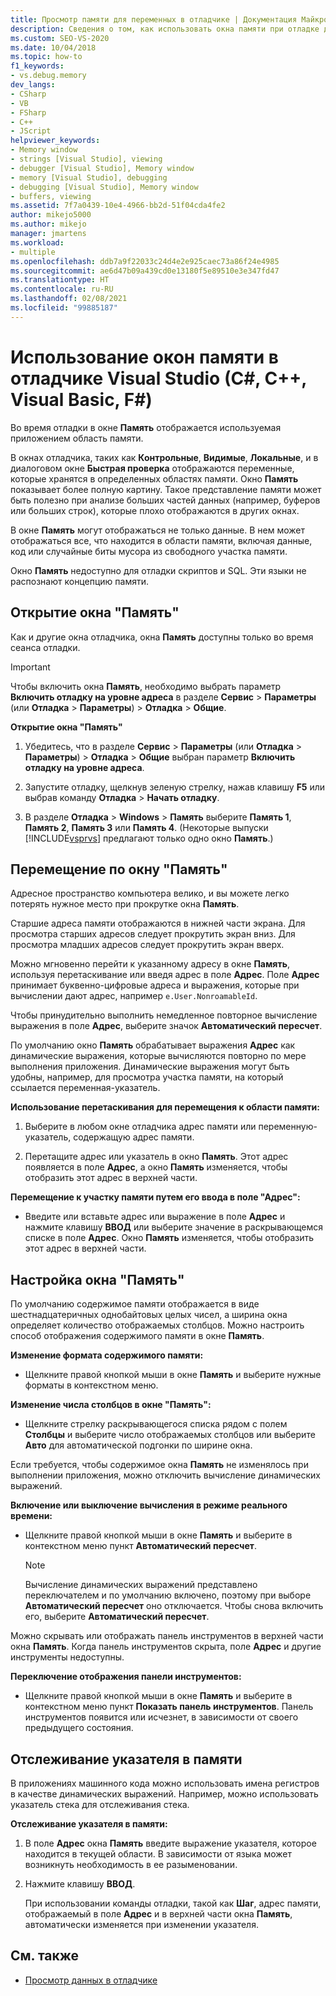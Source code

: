 ```yaml
---
title: Просмотр памяти для переменных в отладчике | Документация Майкрософт
description: Сведения о том, как использовать окна памяти при отладке для просмотра объема памяти, используемого приложением. Другие окна отображают переменные и место их расположения в памяти.
ms.custom: SEO-VS-2020
ms.date: 10/04/2018
ms.topic: how-to
f1_keywords:
- vs.debug.memory
dev_langs:
- CSharp
- VB
- FSharp
- C++
- JScript
helpviewer_keywords:
- Memory window
- strings [Visual Studio], viewing
- debugger [Visual Studio], Memory window
- memory [Visual Studio], debugging
- debugging [Visual Studio], Memory window
- buffers, viewing
ms.assetid: 7f7a0439-10e4-4966-bb2d-51f04cda4fe2
author: mikejo5000
ms.author: mikejo
manager: jmartens
ms.workload:
- multiple
ms.openlocfilehash: ddb7a9f22033c24d4e2e925caec73a86f24e4985
ms.sourcegitcommit: ae6d47b09a439cd0e13180f5e89510e3e347fd47
ms.translationtype: HT
ms.contentlocale: ru-RU
ms.lasthandoff: 02/08/2021
ms.locfileid: "99885187"
---
```

# <a name="use-the-memory-windows-in-the-visual-studio-debugger-c-c-visual-basic-f"></a>Использование окон памяти в отладчике Visual Studio (C#, C++, Visual Basic, F#)

Во время отладки в окне **Память** отображается используемая приложением область памяти.

В окнах отладчика, таких как **Контрольные**, **Видимые**, **Локальные**, и в диалоговом окне **Быстрая проверка** отображаются переменные, которые хранятся в определенных областях памяти. Окно **Память** показывает более полную картину. Такое представление памяти может быть полезно при анализе больших частей данных (например, буферов или больших строк), которые плохо отображаются в других окнах.

В окне **Память** могут отображаться не только данные. В нем может отображаться все, что находится в области памяти, включая данные, код или случайные биты мусора из свободного участка памяти.

Окно **Память** недоступно для отладки скриптов и SQL. Эти языки не распознают концепцию памяти.

## <a name="open-a-memory-window"></a>Открытие окна "Память"

Как и другие окна отладчика, окна **Память** доступны только во время сеанса отладки.

>[!IMPORTANT]
>Чтобы включить окна **Память**, необходимо выбрать параметр **Включить отладку на уровне адреса** в разделе **Сервис** > **Параметры** (или **Отладка** > **Параметры**) > **Отладка** > **Общие**.

**Открытие окна "Память"**

1. Убедитесь, что в разделе **Сервис** > **Параметры** (или **Отладка** > **Параметры**) > **Отладка** > **Общие** выбран параметр **Включить отладку на уровне адреса**.

1. Запустите отладку, щелкнув зеленую стрелку, нажав клавишу **F5** или выбрав команду **Отладка** > **Начать отладку**.

2. В разделе **Отладка** > **Windows** > **Память** выберите **Память 1**, **Память 2**, **Память 3** или **Память 4**. (Некоторые выпуски [!INCLUDE[vsprvs](../code-quality/includes/vsprvs_md.md)] предлагают только одно окно **Память**.)

## <a name="move-around-in-the-memory-window"></a>Перемещение по окну "Память"

Адресное пространство компьютера велико, и вы можете легко потерять нужное место при прокрутке окна **Память**.

Старшие адреса памяти отображаются в нижней части экрана. Для просмотра старших адресов следует прокрутить экран вниз. Для просмотра младших адресов следует прокрутить экран вверх.

Можно мгновенно перейти к указанному адресу в окне **Память**, используя перетаскивание или введя адрес в поле **Адрес**. Поле **Адрес** принимает буквенно-цифровые адреса и выражения, которые при вычислении дают адрес, например `e.User.NonroamableId`.

Чтобы принудительно выполнить немедленное повторное вычисление выражения в поле **Адрес**, выберите значок **Автоматический пересчет**.

По умолчанию окно **Память** обрабатывает выражения **Адрес** как динамические выражения, которые вычисляются повторно по мере выполнения приложения. Динамические выражения могут быть удобны, например, для просмотра участка памяти, на который ссылается переменная-указатель.

**Использование перетаскивания для перемещения к области памяти:**

1. Выберите в любом окне отладчика адрес памяти или переменную-указатель, содержащую адрес памяти.

2. Перетащите адрес или указатель в окно **Память**. Этот адрес появляется в поле **Адрес**, а окно **Память** изменяется, чтобы отобразить этот адрес в верхней части.

**Перемещение к участку памяти путем его ввода в поле "Адрес":**

- Введите или вставьте адрес или выражение в поле **Адрес** и нажмите клавишу **ВВОД** или выберите значение в раскрывающемся списке в поле **Адрес**. Окно **Память** изменяется, чтобы отобразить этот адрес в верхней части.

## <a name="customize-the-memory-window"></a>Настройка окна "Память"

По умолчанию содержимое памяти отображается в виде шестнадцатеричных однобайтовых целых чисел, а ширина окна определяет количество отображаемых столбцов. Можно настроить способ отображения содержимого памяти в окне **Память**.

**Изменение формата содержимого памяти:**

- Щелкните правой кнопкой мыши в окне **Память** и выберите нужные форматы в контекстном меню.

**Изменение числа столбцов в окне "Память":**

- Щелкните стрелку раскрывающегося списка рядом с полем **Столбцы** и выберите число отображаемых столбцов или выберите **Авто** для автоматической подгонки по ширине окна.

Если требуется, чтобы содержимое окна **Память** не изменялось при выполнении приложения, можно отключить вычисление динамических выражений.

**Включение или выключение вычисления в режиме реального времени:**

- Щелкните правой кнопкой мыши в окне **Память** и выберите в контекстном меню пункт **Автоматический пересчет**.

  >[!NOTE]
  >Вычисление динамических выражений представлено переключателем и по умолчанию включено, поэтому при выборе **Автоматический пересчет** оно отключается. Чтобы снова включить его, выберите **Автоматический пересчет**.

Можно скрывать или отображать панель инструментов в верхней части окна **Память**. Когда панель инструментов скрыта, поле **Адрес** и другие инструменты недоступны.

**Переключение отображения панели инструментов:**

- Щелкните правой кнопкой мыши в окне **Память** и выберите в контекстном меню пункт **Показать панель инструментов**. Панель инструментов появится или исчезнет, в зависимости от своего предыдущего состояния.

## <a name="follow-a-pointer-through-memory"></a>Отслеживание указателя в памяти

В приложениях машинного кода можно использовать имена регистров в качестве динамических выражений. Например, можно использовать указатель стека для отслеживания стека.

**Отслеживание указателя в памяти:**

1. В поле **Адрес** окна **Память** введите выражение указателя, которое находится в текущей области. В зависимости от языка может возникнуть необходимость в ее разыменовании.

2. Нажмите клавишу **ВВОД**.

   При использовании команды отладки, такой как **Шаг**, адрес памяти, отображаемый в поле **Адрес** и в верхней части окна **Память**, автоматически изменяется при изменении указателя.

## <a name="see-also"></a>См. также
- [Просмотр данных в отладчике](../debugger/viewing-data-in-the-debugger.md)